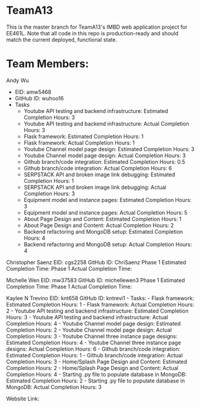 # TeamA13

This is the master branch for TeamA13's IMBD web application project for EE461L. Note that all code in this repo is production-ready and should match the current deployed, functional state.

# Team Members:
  Andy Wu
   - EID: amw5468
   - GitHub ID: wuhoo16
   - Tasks
      - Youtube API testing and backend infrastructure: Estimated Completion Hours: 3
      - Youtube API testing and backend infrastructure: Actual Completion Hours: 3
      - Flask framework: Estimated Completion Hours: 1
      - Flask framework: Actual Completion Hours: 1
      - Youtube Channel model page design: Estimated Completion Hours: 3
      - Youtube Channel model page design: Actual Completion Hours: 3
      - Github branch/code integration: Estimated Completion Hours: 0.5
      - Github branch/code integration: Actual Completion Hours: 6
      - SERPSTACK API and broken image link debugging: Estimated Completion Hours: 1
      - SERPSTACK API and broken image link debugging: Actual Completion Hours: 3
      - Equipment model and instance pages: Estimated Completion Hours: 3
      - Equipment model and instance pages: Actual Completion Hours: 5
      - About Page Design and Content: Estimated Completion Hours: 1
      - About Page Design and Content: Actual Completion Hours: 2
      - Backend refactoring and MongoDB setup: Estimated Completion Hours: 4
      - Backend refactoring and MongoDB setup: Actual Completion Hours: 4


  Christopher Saenz
    EID: cgs2258
    GitHub ID: ChriSaenz
    Phase 1 Estimated Completion Time:
    Phase 1 Actual Completion Time:


  Michelle Wen
    EID: mw37583
    GitHub ID: michellewen3
    Phase 1 Estimated Completion Time:
    Phase 1 Actual Completion Time:

  Kaylee N Trevino
    EID: knt658
    GitHub ID: kntrevi1
    - Tasks:
      - Flask framework: Estimated Completion Hours: 1
      - Flask framework: Actual Completion Hours: 2
      - Youtube API testing and backend infrastructure: Estimated Completion Hours: 3
      - Youtube API testing and backend infrastructure: Actual Completion Hours: 4
      - Youtube Channel model page design: Estimated Completion Hours: 2
      - Youtube Channel model page design: Actual Completion Hours: 3
      - Youtube Channel three instance page designs: Estimated Completion Hours: 4
      - Youtube Channel three instance page designs: Actual Completion Hours: 6
      - Github branch/code integration: Estimated Completion Hours: 1
      - Github branch/code integration: Actual Completion Hours: 3
      - Home/Splash Page Design and Content: Estimated Completion Hours: 2
      - Home/Splash Page Design and Content: Actual Completion Hours: 4
      - Starting .py file to populate database in MongoDB: Estimated Completion Hours: 2
      - Starting .py file to populate database in MongoDB: Actual Completion Hours: 3
  
Website Link:
